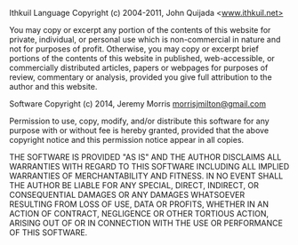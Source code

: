 Ithkuil Language Copyright (c) 2004-2011, John Quijada <www.ithkuil.net>

You may copy or excerpt any portion of the contents of this website for
private, individual, or personal use which is non-commercial in nature and not
for purposes of profit. Otherwise, you may copy or excerpt brief portions of
the contents of this website in published, web-accessible, or commercially
distributed articles, papers or webpages for purposes of review, commentary
or analysis, provided you give full attribution to the author and this
website.

Software Copyright (c) 2014, Jeremy Morris <morrisjmilton@gmail.com>

Permission to use, copy, modify, and/or distribute this software for any
purpose with or without fee is hereby granted, provided that the above
copyright notice and this permission notice appear in all copies.

THE SOFTWARE IS PROVIDED "AS IS" AND THE AUTHOR DISCLAIMS ALL WARRANTIES
WITH REGARD TO THIS SOFTWARE INCLUDING ALL IMPLIED WARRANTIES OF
MERCHANTABILITY AND FITNESS. IN NO EVENT SHALL THE AUTHOR BE LIABLE FOR
ANY SPECIAL, DIRECT, INDIRECT, OR CONSEQUENTIAL DAMAGES OR ANY DAMAGES
WHATSOEVER RESULTING FROM LOSS OF USE, DATA OR PROFITS, WHETHER IN AN
ACTION OF CONTRACT, NEGLIGENCE OR OTHER TORTIOUS ACTION, ARISING OUT OF
OR IN CONNECTION WITH THE USE OR PERFORMANCE OF THIS SOFTWARE.



